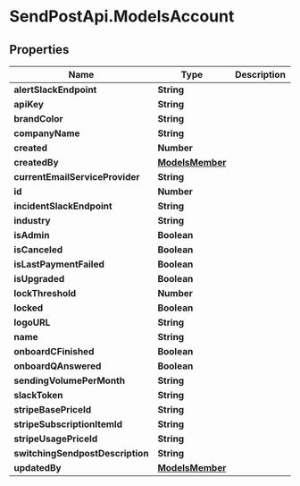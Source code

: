 # SendPostApi.ModelsAccount

## Properties
Name | Type | Description | Notes
------------ | ------------- | ------------- | -------------
**alertSlackEndpoint** | **String** |  | [optional] 
**apiKey** | **String** |  | [optional] 
**brandColor** | **String** |  | [optional] 
**companyName** | **String** |  | [optional] 
**created** | **Number** |  | [optional] 
**createdBy** | [**ModelsMember**](ModelsMember.md) |  | [optional] 
**currentEmailServiceProvider** | **String** |  | [optional] 
**id** | **Number** |  | [optional] 
**incidentSlackEndpoint** | **String** |  | [optional] 
**industry** | **String** |  | [optional] 
**isAdmin** | **Boolean** |  | [optional] 
**isCanceled** | **Boolean** |  | [optional] 
**isLastPaymentFailed** | **Boolean** |  | [optional] 
**isUpgraded** | **Boolean** |  | [optional] 
**lockThreshold** | **Number** |  | [optional] 
**locked** | **Boolean** |  | [optional] 
**logoURL** | **String** |  | [optional] 
**name** | **String** |  | [optional] 
**onboardCFinished** | **Boolean** |  | [optional] 
**onboardQAnswered** | **Boolean** |  | [optional] 
**sendingVolumePerMonth** | **String** |  | [optional] 
**slackToken** | **String** |  | [optional] 
**stripeBasePriceId** | **String** |  | [optional] 
**stripeSubscriptionItemId** | **String** |  | [optional] 
**stripeUsagePriceId** | **String** |  | [optional] 
**switchingSendpostDescription** | **String** |  | [optional] 
**updatedBy** | [**ModelsMember**](ModelsMember.md) |  | [optional] 


